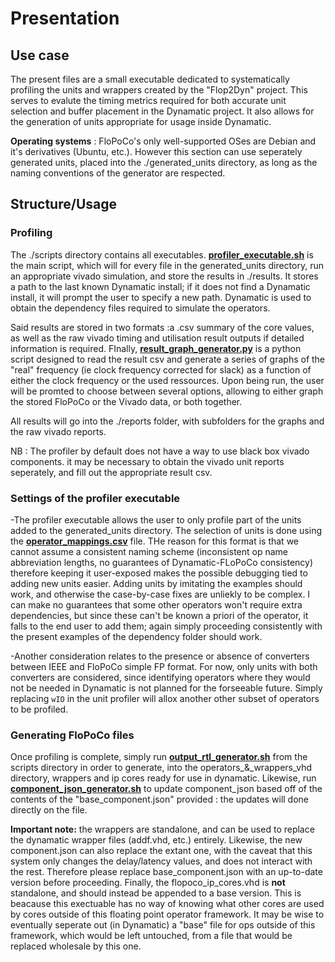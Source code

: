 # Presentation

## Use case
The present files are a small executable dedicated to systematically profiling the units and wrappers created by the "Flop2Dyn" project. This serves to evalute the timing metrics required for both accurate unit selection and buffer placement in the Dynamatic project. It also allows for the generation of units appropriate for usage inside Dynamatic.

**Operating systems** : FloPoCo's only well-supported OSes are Debian and it's derivatives (Ubuntu, etc.). However this section can use seperately generated units, placed into the ./generated_units directory, as long as the naming conventions of the generator are respected.

## Structure/Usage

### Profiling



The ./scripts directory contains all executables. **[profiler_executable.sh](scripts/profiler_executable.sh)** is the main script, which will for every file in the generated_units directory, run an appropriate vivado simulation, and store the results in ./results. It stores a path to the last known Dynamatic install; if it does not find a Dynamatic install, it will prompt the user to specify a new path. Dynamatic is used to obtain the dependency files required to simulate the operators. 

Said results are stored in two formats :a .csv summary of the core values, as well as the raw vivado timing and utilisation result outputs if detailed information is required.
FInally, **[result_graph_generator.py](python_graph_functions/result_graph_generator.py)** is a python script designed to read the result csv and generate a series of graphs of the "real" frequency (ie clock frequency corrected for slack) as a function of either the clock frequency or the used ressources. Upon being run, the user will be promted to choose between several options, allowing to either graph the stored FloPoCo or the Vivado data, or both together. 

All results will go into the ./reports folder, with subfolders for the graphs and the raw vivado reports.

NB : The profiler by default does not have a way to use black box vivado components. it may be necessary to obtain the vivado unit reports seperately, and fill out the appropriate result csv.

### Settings of the profiler executable

-The profiler executable allows the user to only profile part of the units added to the generated_units directory. The selection of units is done using the **[operator_mappings.csv](scripts/operator_mappings.csv)** file. THe reason for this format is that we cannot assume a consistent naming scheme (inconsistent op name abbreviation lengths, no guarantees of Dynamatic-FLoPoCo consistency) therefore keeping it user-exposed makes the  possible debugging tied to adding new units easier. Adding units by imitating the examples should work, and otherwise the case-by-case fixes are unliekly to be complex. I can make no guarantees that some other operators won't require extra dependencies, but since these can't be known a priori of the operator, it falls to the end user to add them; again simply proceeding consistently with the present examples of the dependency folder should work. 

-Another consideration relates to the presence or absence of converters between IEEE and FloPoCo simple FP format. For now, only units with both converters are considered, since identifying operators where they would not be needed in Dynamatic is not planned for the forseeable future. Simply replacing `wIO` in the unit profiler will allox another other subset of operators to be profiled. 

### Generating FloPoCo files

Once profiling is complete, simply run **[output_rtl_generator.sh](scripts/output_rtl_generator.sh)** from the scripts directory in order to generate, into the operators_&_wrappers_vhd directory, wrappers and ip cores ready for use in dynamatic. Likewise, run **[component_json_generator.sh](scripts/component_json_generator.sh)** to update component_json based off of the contents of the "base_component.json" provided : the updates will done directly on the file.


**Important note:** the wrappers are standalone, and can be used to replace the dynamatic wrapper files (addf.vhd, etc.) entirely. Likewise, the new component.json can also replace the extant one, with the caveat that this system only changes the delay/latency values, and does not interact with the rest. 
Therefore please replace base_component.json with an up-to-date version before proceeding. Finally, the flopoco_ip_cores.vhd is **not** standalone, and should instead be appended to a base version. This is beacause this exectuable has no way of knowing what other cores are used by cores outside of this floating point operator framework. It may be wise to eventually seperate out (in Dynamatic) a "base" file for ops outside of this framework, which would be left untouched, from a file that would be replaced wholesale by this one. 



